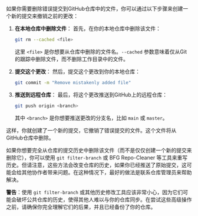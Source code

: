 如果你需要删除错误提交到GitHub仓库中的文件，你可以通过以下步骤来创建一个新的提交来撤销之前的更改：

1. **在本地仓库中删除文件**：
   首先，在你的本地仓库中删除该文件：
   ```sh
   git rm --cached <file>
   ```
   这里 `<file>` 是你想要从仓库中删除的文件名。`--cached` 参数意味着仅从Git的跟踪中删除文件，而不删除工作目录中的文件。

2. **提交这个更改**：
   然后，提交这个更改到你的本地仓库：
   ```sh
   git commit -m "Remove mistakenly added file"
   ```

3. **推送到远程仓库**：
   最后，将这个更改推送到GitHub上的远程仓库：
   ```sh
   git push origin <branch>
   ```
   其中 `<branch>` 是你想要推送更改的分支名，比如 `main` 或 `master`。

这样，你就创建了一个新的提交，它撤销了错误提交的文件。这个文件将从GitHub仓库中删除。

如果你想要完全从仓库的提交历史中删除该文件（而不是仅仅创建一个新的提交来删除它），你可以使用 `git filter-branch` 或 BFG Repo-Cleaner 等工具来重写历史。但请注意，这些方法会改变仓库的历史，如果你已经推送了原始提交，这可能会给其他协作者带来问题。在这种情况下，最好的做法是联系仓库管理员来帮助解决。

**警告**：使用 `git filter-branch` 或其他历史修改工具应该非常小心，因为它们可能会破坏公共仓库的历史，使得其他人难以与你的仓库同步。在尝试这些高级操作之前，请确保你完全理解它们的后果，并且已经备份了你的仓库。
